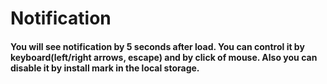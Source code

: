 # Notification
#### You will see notification by 5 seconds after load. You can control it by keyboard(left/right arrows, escape) and by click of mouse. Also you can disable it by install mark in the local storage.
